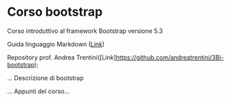 # Corso bootstrap

Corso introduttivo al framework Bootstrap versione 5.3

Guida linguaggio Markdown ([Link](https://informaticabrutta.it/markdown-guida/))

Repository prof. Andrea Trentini([Link]https://github.com/andreatrentini/3Bi-bootstrap);

... Descrizione di bootstrap

... Appunti del corso...